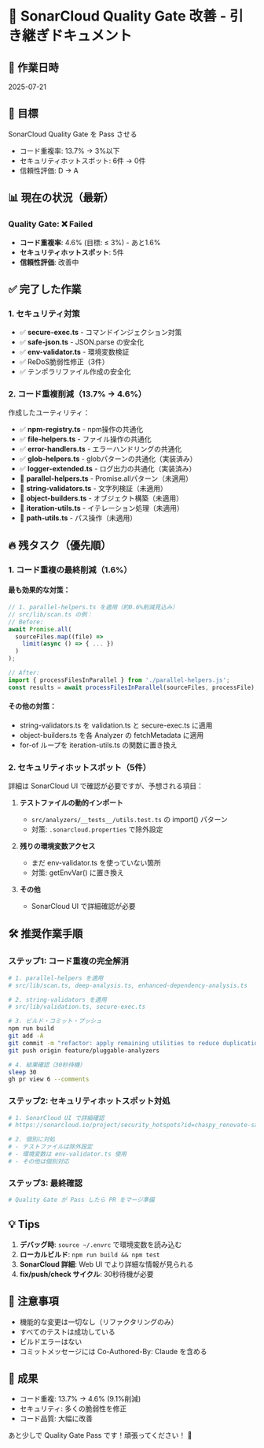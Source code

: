 # 🤝 SonarCloud Quality Gate 改善 - 引き継ぎドキュメント

## 📅 作業日時
2025-07-21

## 🎯 目標
SonarCloud Quality Gate を Pass させる
- コード重複率: 13.7% → 3%以下
- セキュリティホットスポット: 6件 → 0件
- 信頼性評価: D → A

## 📊 現在の状況（最新）

### Quality Gate: ❌ Failed
- **コード重複率**: 4.6% (目標: ≤ 3%) - あと1.6%
- **セキュリティホットスポット**: 5件
- **信頼性評価**: 改善中

## ✅ 完了した作業

### 1. セキュリティ対策
- ✅ **secure-exec.ts** - コマンドインジェクション対策
- ✅ **safe-json.ts** - JSON.parse の安全化
- ✅ **env-validator.ts** - 環境変数検証
- ✅ ReDoS脆弱性修正（3件）
- ✅ テンポラリファイル作成の安全化

### 2. コード重複削減（13.7% → 4.6%）
作成したユーティリティ：
- ✅ **npm-registry.ts** - npm操作の共通化
- ✅ **file-helpers.ts** - ファイル操作の共通化
- ✅ **error-handlers.ts** - エラーハンドリングの共通化
- ✅ **glob-helpers.ts** - globパターンの共通化（実装済み）
- ✅ **logger-extended.ts** - ログ出力の共通化（実装済み）
- 🚧 **parallel-helpers.ts** - Promise.allパターン（未適用）
- 🚧 **string-validators.ts** - 文字列検証（未適用）
- 🚧 **object-builders.ts** - オブジェクト構築（未適用）
- 🚧 **iteration-utils.ts** - イテレーション処理（未適用）
- 🚧 **path-utils.ts** - パス操作（未適用）

## 🔥 残タスク（優先順）

### 1. コード重複の最終削減（1.6%）

#### 最も効果的な対策：
```typescript
// 1. parallel-helpers.ts を適用（約0.6%削減見込み）
// src/lib/scan.ts の例：
// Before:
await Promise.all(
  sourceFiles.map((file) => 
    limit(async () => { ... })
  )
);

// After:
import { processFilesInParallel } from './parallel-helpers.js';
const results = await processFilesInParallel(sourceFiles, processFile);
```

#### その他の対策：
- string-validators.ts を validation.ts と secure-exec.ts に適用
- object-builders.ts を各 Analyzer の fetchMetadata に適用
- for-of ループを iteration-utils.ts の関数に置き換え

### 2. セキュリティホットスポット（5件）

詳細は SonarCloud UI で確認が必要ですが、予想される項目：
1. **テストファイルの動的インポート**
   - `src/analyzers/__tests__/utils.test.ts` の import() パターン
   - 対策: `.sonarcloud.properties` で除外設定

2. **残りの環境変数アクセス**
   - まだ env-validator.ts を使っていない箇所
   - 対策: getEnvVar() に置き換え

3. **その他**
   - SonarCloud UI で詳細確認が必要

## 🛠️ 推奨作業手順

### ステップ1: コード重複の完全解消
```bash
# 1. parallel-helpers を適用
# src/lib/scan.ts, deep-analysis.ts, enhanced-dependency-analysis.ts

# 2. string-validators を適用
# src/lib/validation.ts, secure-exec.ts

# 3. ビルド・コミット・プッシュ
npm run build
git add -A
git commit -m "refactor: apply remaining utilities to reduce duplication"
git push origin feature/pluggable-analyzers

# 4. 結果確認（30秒待機）
sleep 30
gh pr view 6 --comments
```

### ステップ2: セキュリティホットスポット対処
```bash
# 1. SonarCloud UI で詳細確認
# https://sonarcloud.io/project/security_hotspots?id=chaspy_renovate-safety&pullRequest=6

# 2. 個別に対処
# - テストファイルは除外設定
# - 環境変数は env-validator.ts 使用
# - その他は個別対応
```

### ステップ3: 最終確認
```bash
# Quality Gate が Pass したら PR をマージ準備
```

## 💡 Tips

1. **デバッグ時**: `source ~/.envrc` で環境変数を読み込む
2. **ローカルビルド**: `npm run build && npm test`
3. **SonarCloud 詳細**: Web UI でより詳細な情報が見られる
4. **fix/push/check サイクル**: 30秒待機が必要

## 📝 注意事項

- 機能的な変更は一切なし（リファクタリングのみ）
- すべてのテストは成功している
- ビルドエラーはない
- コミットメッセージには Co-Authored-By: Claude を含める

## 🎉 成果

- コード重複: 13.7% → 4.6% (9.1%削減)
- セキュリティ: 多くの脆弱性を修正
- コード品質: 大幅に改善

あと少しで Quality Gate Pass です！頑張ってください！ 🚀